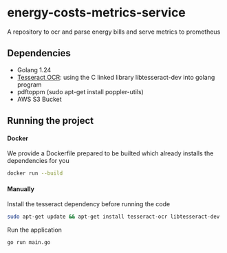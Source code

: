 # energy-costs-metrics-service

A repository to ocr and parse energy bills and serve metrics to prometheus

## Dependencies
- Golang 1.24
- [Tesseract OCR](https://github.com/tesseract-ocr/tesseract): using the C linked library libtesseract-dev into golang program
- pdftoppm (sudo apt-get install poppler-utils)
- AWS S3 Bucket

## Running the project

#### Docker
We provide a Dockerfile prepared to be builted which already installs the dependencies for you
```bash
docker run --build
```

#### Manually
Install the tesseract dependency before running the code

```bash
sudo apt-get update && apt-get install tesseract-ocr libtesseract-dev
```

Run the application
```bash
go run main.go
```